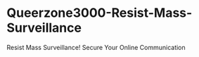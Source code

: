 # Queerzone3000-Resist-Mass-Surveillance
Resist Mass Surveillance! Secure Your Online Communication
